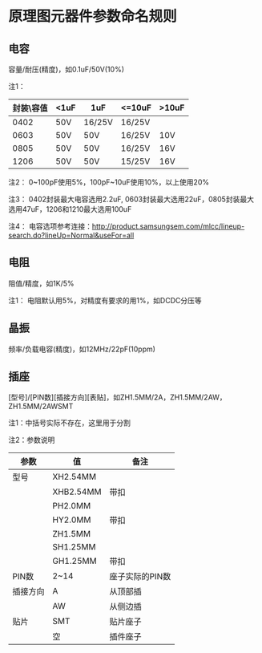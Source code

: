 # 原理图元器件参数命名规则

## 电容

容量/耐压(精度)，如0.1uF/50V(10%)

注1：

| 封装\容值	| <1uF | 1uF | <=10uF | >10uF |
| --- | --- | --- | --- | --- |
| 0402 | 50V | 16/25V | 16/25V | |	
| 0603 | 50V | 50V | 16/25V | 10V |
| 0805 | 50V | 50V | 16/25V | 16V |
| 1206 | 50V | 50V | 15/25V | 16V |

注2：
0~100pF使用5%，100pF~10uF使用10%，以上使用20%

注3：
0402封装最大电容选用2.2uF, 0603封装最大选用22uF，0805封装最大选用47uF，1206和1210最大选用100uF

注4：
电容选项参考连接：http://product.samsungsem.com/mlcc/lineup-search.do?lineUp=Normal&useFor=all

## 电阻

阻值/精度，如1K/5%

注1：
电阻默认用5%，对精度有要求的用1%，如DCDC分压等

## 晶振

频率/负载电容(精度)，如12MHz/22pF(10ppm)

## 插座

[型号]/[PIN数][插接方向][表贴]，如ZH1.5MM/2A，ZH1.5MM/2AW，ZH1.5MM/2AWSMT

注1：中括号实际不存在，这里用于分割

注2：参数说明

| 参数 | 值 | 备注 |
| ---- | ----| ---- |
| 型号 | XH2.54MM | |
| | XHB2.54MM | 带扣 |
| | PH2.0MM | |
| | HY2.0MM | 带扣 |
| | ZH1.5MM | |
| | SH1.25MM | |
| | GH1.25MM | 带扣 |
| PIN数 | 2~14 | 座子实际的PIN数 |
| 插接方向 | A | 从顶部插 |
| | AW | 从侧边插 |
| 贴片 | SMT | 贴片座子 |
| | 空 | 插件座子 |